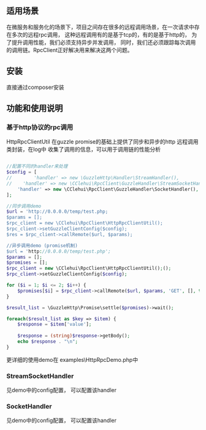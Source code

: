 ## 适用场景
在微服务和服务化的场景下，项目之间存在很多的远程调用场景，在一次请求中存在多次的远程rpc调用，
这种远程调用有的是基于tcp的，有的是基于http的， 为了提升调用性能，我们必须支持异步并发调用，
同时，我们还必须跟踪每次调用的调用链。RpcClient正好解决用来解决这两个问题。

## 安装
直接通过composer安装

## 功能和使用说明
### 基于http协议的rpc调用
HttpRpcClientUtil 在guzzle promise的基础上提供了同步和异步的http 远程调用类封装，在log中
收集了调用的信息，可以用于调用链的性能分析

```php

//配置不同的handler来处理
$config = [
//        'handler' => new \GuzzleHttp\Handler\StreamHandler(),
//    'handler' => new \CClehui\RpcClient\GuzzleHandler\StreamSocketHandler(),
    'handler' => new \CClehui\RpcClient\GuzzleHandler\SocketHandler(),
];

//同步调用demo
$url = 'http://0.0.0.0/temp/test.php;
$params = [];
$rpc_client = new \CClehui\RpcClient\HttpRpcClientUtil();
$rpc_client->setGuzzleClientConfig($config);
$res = $rpc_client->callRemote($url, $params);

//异步调用demo (promise机制)
$url = 'http://0.0.0.0/temp/test.php';
$params = [];
$promises = [];
$rpc_client = new \CClehui\RpcClient\HttpRpcClientUtil();();
$rpc_client->setGuzzleClientConfig($config);

for ($i = 1; $i <= 2; $i++) {
    $promises[$i] = $rpc_client->callRemote($url, $params, 'GET', [], true);
}

$result_list = \GuzzleHttp\Promise\settle($promises)->wait();

foreach($result_list as $key => $item) {
    $response = $item['value'];
    
    $response = (string)$response->getBody();
    echo $response . "\n";
}
```

更详细的使用demo在 examples\HttpRpcDemo.php中

### StreamSocketHandler
见demo中的config配置， 可以配置该handler

### SocketHandler
见demo中的config配置， 可以配置该handler
